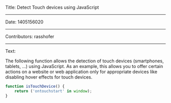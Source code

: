 Title: Detect Touch devices using JavaScript

-----

Date: 1405156020

-----

Contributors: rasshofer

-----

Text:

The following function allows the detection of touch devices (smartphones, tablets, …) using JavaScript. As an example, this allows you to offer certain actions on a website or web application only for appropriate devices like disabling hover effects for touch devices.

```javascript
function isTouchDevice() {
	return ('ontouchstart' in window);
}
```
